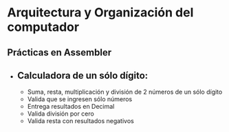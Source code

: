 # Arquitectura y Organización del computador
## Prácticas en Assembler

- ## Calculadora de un sólo dígito:
  - Suma, resta, multiplicación y división de 2 números de un sólo dígito
  - Valida que se ingresen sólo números
  - Entrega resultados en Decimal
  - Valida división por cero
  - Valida resta con resultados negativos